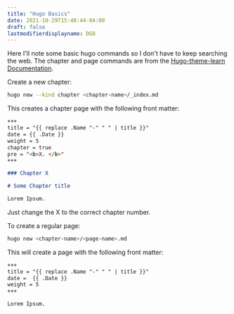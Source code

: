 ```yaml
---
title: "Hugo Basics"
date: 2021-10-29T15:48:44-04:00
draft: false
lastmodifierdisplayname: DGO
---
```


Here I'll note some basic hugo commands so I don't have to keep searching the web. The chapter and page commands are from the [Hugo-theme-learn Documentation](https://learn.netlify.app/en/).

Create a new chapter:

```zsh
hugo new --kind chapter <chapter-name>/_index.md
```

This creates a chapter page with the following front matter:

```md
+++
title = "{{ replace .Name "-" " " | title }}"
date = {{ .Date }}
weight = 5
chapter = true
pre = "<b>X. </b>" 
+++

### Chapter X

# Some Chapter title

Lorem Ipsum.
```

Just change the X to the correct chapter number. 

To create a regular page:

```zsh
hugo new <chapter-name>/<page-name>.md
```

This will create a page with the following front matter:

```md
+++
title = "{{ replace .Name "-" " " | title }}"
date =  {{ .Date }}
weight = 5
+++

Lorem Ipsum.
```

